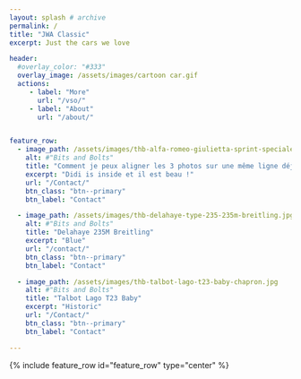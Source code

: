 ```yaml
---
layout: splash # archive
permalink: /
title: "JWA Classic"
excerpt: Just the cars we love

header:
  #overlay_color: "#333"
  overlay_image: /assets/images/cartoon car.gif
  actions:
     - label: "More"
       url: "/vso/"
     - label: "About"
       url: "/about/"


feature_row:
  - image_path: /assets/images/thb-alfa-romeo-giulietta-sprint-speciale-1300-ss.jpg
    alt: #"Bits and Bolts"
    title: "Comment je peux aligner les 3 photos sur une même ligne déjà ?"
    excerpt: "Didi is inside et il est beau !"
    url: "/Contact/"
    btn_class: "btn--primary"
    btn_label: "Contact"

  - image_path: /assets/images/thb-delahaye-type-235-235m-breitling.jpg
    alt: #"Bits and Bolts"
    title: "Delahaye 235M Breitling"
    excerpt: "Blue"
    url: "/contact/"
    btn_class: "btn--primary"
    btn_label: "Contact"

  - image_path: /assets/images/thb-talbot-lago-t23-baby-chapron.jpg
    alt: #"Bits and Bolts"
    title: "Talbot Lago T23 Baby"
    excerpt: "Historic"
    url: "/Contact/"
    btn_class: "btn--primary"
    btn_label: "Contact"

---
```


{% include feature_row id="feature_row" type="center" %}
